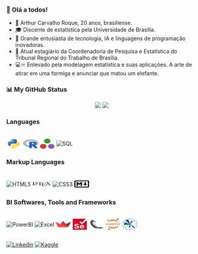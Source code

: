 ### 👋 Olá a todos! 

* 👦 Arthur Carvalho Roque, 20 anos, brasiliense.
* 🎓 Discente de estatística pela Universidade de Brasília.
* 🤖 Grande entusiasta de tecnologia, IA e  linguagens de programação inovadoras.
* 💼 Atual estagiário da Coordenadoria de Pesquisa e Estatística do Tribunal Regional do Trabalho de Brasília.
* 💻♾️ Enlevado pela modelagem estatística e suas aplicações. A arte de atirar em uma formiga e anunciar que matou um elefante.



### 📊 My GitHub Status

<div align="center">
  <a href="https://github.com/MatheusPiske"></a>
  <img height="180em" src="https://github-readme-stats.vercel.app/api?username=ArthurRoque&theme=blue-green"/>
  <img height="180em" src="https://github-readme-stats.vercel.app/api/top-langs/?username=ArthurRoque&theme=blue-green"/>
</div>

### Languages
<div style="display: inline_block"><br>
  <img align="center" alt="Python" height="30" width="40" src="https://raw.githubusercontent.com/devicons/devicon/master/icons/python/python-original.svg">
  <img align="center" alt="R" height="30" width="40" src="https://github.com/devicons/devicon/blob/master/icons/r/r-original.svg" />
  <img align="center" alt="Julia" height="30" width="40" src="https://github.com/devicons/devicon/blob/master/icons/julia/julia-original.svg" />
  <img align="center" alt="SQL" height="30" width="60" src="https://cdn.jsdelivr.net/gh/devicons/devicon/icons/mysql/mysql-original.svg" />
</div>

### Markup Languages
<div style="display: inline_block"><br>
  <img align="center" alt="HTML5" height="30" width="40" src="https://www.svgrepo.com/show/197982/html.svg" />
  <img align="center" alt="LaTex" height="30" width="50" src="https://github.com/devicons/devicon/blob/master/icons/latex/latex-original.svg" />
  <img align="center" alt="CSS3" height="30" width="40" src="https://www.svgrepo.com/show/373535/css.svg" />
  <img align="center" alt="Markdown" height="30" width="40" src="https://github.com/devicons/devicon/blob/master/icons/markdown/markdown-original.svg" />
</div>

### BI Softwares, Tools and Frameworks
<div style="display: inline_block"><br>
  <img align="center" alt="PowerBI" height="30" width="40" src="https://github.com/microsoft/PowerBI-Icons/blob/main/SVG/Power-BI.svg" />
  <img align="center" alt="Excel" height="30" width="40" src="https://github.com/sempostma/office365-icons/blob/master/svg/excel.svg" />
  <img align="center" alt="Streamlit" height="30" width="40" src="https://github.com/devicons/devicon/blob/master/icons/streamlit/streamlit-original.svg" />
  <img align="center" alt="Selenium" height="30" width="40" src="https://github.com/devicons/devicon/blob/master/icons/selenium/selenium-original.svg" />  
  <img align="center" alt="Flask" height="30" width="40" src="https://github.com/devicons/devicon/blob/master/icons/flask/flask-original.svg" />
  <img align="center" alt="jupyter" height="30" width="40" src="https://github.com/devicons/devicon/blob/master/icons/jupyter/jupyter-original-wordmark.svg" />
  <img align="center" alt="Matplotlib" height="30" width="40" src="https://github.com/devicons/devicon/blob/master/icons/matplotlib/matplotlib-plain.svg" />
</div>

 ##
 
<div> 
  <a href="https://www.linkedin.com/in/arthur-roque-a65a00210/" target="_blank"><img src="https://img.shields.io/badge/LinkedIn-0077B5?style=for-the-badge&logo=linkedin&logoColor=white" alt="Linkedin"></a>
  <a href="https://www.kaggle.com/arthurcarvalhoroque" target="_blank"><img src="https://img.shields.io/badge/Kaggle-20BEFF?style=for-the-badge&logo=kaggle&logoColor=white" alt="Kaggle"></a>
</div>

<!---
ArthurRoque/ArthurRoque is a ✨ special ✨ repository because its `README.md` (this file) appears on your GitHub profile.
You can click the Preview link to take a look at your changes.
--->

